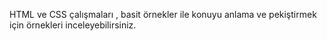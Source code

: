 HTML ve CSS çalışmaları , basit örnekler ile konuyu anlama ve pekiştirmek için örnekleri inceleyebilirsiniz.
